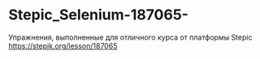 # Stepic_Selenium-187065-
Упражнения, выполненные для отличного курса от платформы Stepic https://stepik.org/lesson/187065
